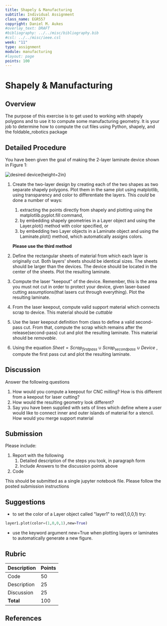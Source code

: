 ```yaml
---
title: Shapely & Manufacturing
subtitle: Individual Assignment
class_name: EGR557
copyright: Daniel M. Aukes
#overlay_text: DRAFT
#bibliography: ../../misc/bibliography.bib
#csl: ../../misc/ieee.csl
week: "11"
type: assignment
module: manufacturing
#layout: page
points: 100
---
```


# Shapely & Manufacturing

## Overview

The purpose of this exercise is to get used to working with shapely polygons and to use it to compute some manufacturing geometry.  It is your job to determine how to compute the cut files using Python, shapely, and the foldable_robotics package

## Detailed Procedure

You have been given the goal of making the  2-layer laminate device shown in Figure 1:

![desired device](../../figures/unsorted/assignment-8.png){height=2in}

<!--1. Update your foldable robotics package:

    ```bash
    pip uninstall foldable_robotics
    pip install foldable_robotics
    ```
-->
1. Create the two-layer design by creating each of the two shapes as two separate shapely polygons.  Plot them in the same plot using matplotlib, using transparency and color to differentiate the layers.  This *could* be done a number of ways:
    1. extracting the points directly from shapely and plotting using the matplotlib.pyplot.fill command,
    1. by embedding shapely geometries in a Layer object and using the Layer.plot() method with color specified, or
    1. by embedding two Layer objects in a Laminate object and using the Laminate.plot() method, which automatically assigns colors.  

    **Please use the third method**
    
1. Define the rectangular sheets of material from which each layer is originally cut.  Both layers' sheets should be identical sizes.  The sheets should be larger than the devices.  The device should be located in the center of the sheets.  Plot the resulting laminate.
1. Compute the laser "keepout" of the device.  Remember, this is the area you must not cut in order to protect your device, given laser-based cutting assumptions(that lasers cut through everything). Plot the resulting laminate.
1. From the laser keepout, compute valid support material which connects scrap to device.  This material should be _cuttable_
1. Use the laser keepout definition from class to define a valid second-pass cut.  From that, compute the scrap which remains after the release(second-pass) cut and plot the resulting laminate.  This material should be _removable_.
1. Using the equation $Sheet=Scrap_{firstpass} \cup Scrap_{secondpass} \cup Device$ , compute the first pass cut and plot the resulting laminate.
<!--
1. Repeat steps 3-5 assuming CNC milling, with a relatively small but non-zero-diameter mill.( Try just a bit smaller than the center hole in the top figure.)  Describe the major differences in your computation and the result.-->

## Discussion

Answer the following questions

1. How would you compute a keepout for CNC milling?  How is this different from a keepout for laser cutting?  
1. How would the resulting geometry look different? 
1. Say you have been supplied with sets of lines which define where a user would like to connect inner and outer islands of material for a stencil.  How would you merge support material

## Submission

Please include:

1. Report with the following
    1. Detailed description of the steps you took, in paragraph form
    1. Include Answers to the discussion points above
1. Code

This should be submitted as a single jupyter notebook file.  Please follow the posted submission instructions

## Suggestions
* to set the color of a Layer object called "layer1" to red(1,0,0,1) try:

```python
layer1.plot(color=(1,0,0,1),new=True)
```

* use the keyword argument new=True when plotting layers or laminates to automatically generate a new figure. 

## Rubric

| Description | Points |
|:------------|:-------|
| Code        | 50     |
| Description | 25     |
| Discussion  | 25     |
| **Total**   | 100    |


## References
<!--
| Figures     | 30     |
-->
